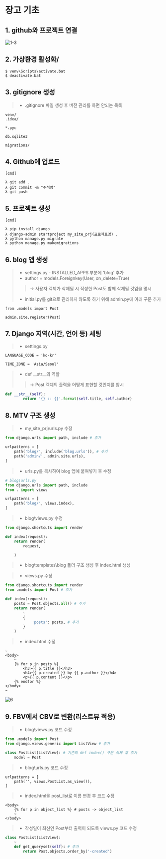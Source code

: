 # 장고 기초
## 1. github와 프로젝트 연결
![1-3](https://user-images.githubusercontent.com/48504392/95469882-158c9080-09bb-11eb-9d10-06cc7ccd5978.png)

## 2. 가상환경 활성화/
~~~
$ venv\Scripts\activate.bat
$ deactivate.bat
~~~

## 3. gitignore 생성
> - .gitignore 파일 생성 후 버전 관리를 하면 안되는 목록 
~~~
venv/
.idea/

*.pyc

db.sqlite3

migrations/
~~~

## 4. Github에 업로드
~~~
[cmd]

λ git add .
λ git commit -m "주석명"
λ git push
~~~

## 5. 프로젝트 생성
~~~
[cmd]

λ pip install django
λ django-admin startproject my_site_prj(프로젝트명) .
λ python manage.py migrate
λ python manage.py makemigrations 
~~~

## 6. blog 앱 생성
> - settings.py - INSTALLED_APPS 부분에 'blog' 추가  
> - author = models.Foreignkey(User, on_delete=True)  
>> → 사용자 객체가 삭제될 시 작성한 Post도 함께 삭제될 것임을 명시  
> - initial.py를 git으로 관리하지 않도록 하기 위해 admin.py에 아래 구문 추가  
~~~
from .models import Post

admin.site.register(Post)
~~~

## 7. Django 지역(시간, 언어 등) 세팅
> - settings.py
~~~
LANGUAGE_CODE = 'ko-kr'

TIME_ZONE = 'Asia/Seoul'
~~~
> - def __str__의 역할  
>> → Post 객체의 출력을 어떻게 표현할 것인지를 암시  
~~~python
def __str__(self):
        return '{} :: {}'.format(self.title, self.author)
~~~

## 8. MTV 구조 생성
> - my_site_prj\urls.py 수정
~~~python
from django.urls import path, include # 추가

urlpatterns = [
    path('blog/', include('blog.urls')), # 추가
    path('admin/', admin.site.urls),
]
~~~
> - urls.py를 복사하여 blog 앱에 붙여넣기 후 수정
~~~python
# blog\urls.py
from django.urls import path, include
from . import views

urlpatterns = [
    path('blog/', views.index),
]
~~~
> - blog\views.py 수정  
~~~python
from django.shortcuts import render

def index(request):
    return render(
        request,

    )
~~~
> - blog\templates\blog 폴더 구조 생성 후 index.html 생성  

> - views.py 수정  
~~~python
from django.shortcuts import render
from .models import Post # 추가

def index(request):
    posts = Post.objects.all() # 추가
    return render(
        ~
        {
            'posts': posts, # 추가
        }
    )
~~~

> - index.html 수정  
~~~
~
<body>
    ~
    {% for p in posts %}
        <h3>{{ p.title }}</h3>
        <h4>{{ p.created }} by {{ p.author }}</h4>
        <p>{{ p.content }}</p>
    {% endfor %}
</body>
~
~~~
![6](https://user-images.githubusercontent.com/48504392/79460629-0e01b580-8030-11ea-8cfb-b2706fb8dfc7.png)  

## 9. FBV에서 CBV로 변환(리스트뷰 적용)  
> - blog\views.py 코드 수정  
~~~python
from .models import Post
from django.views.generic import ListView # 추가

class PostList(ListView): # 기존의 def index() 구문 삭제 후 추가
    model = Post
~~~

> - blog\urls.py 코드 수정  
~~~
urlpatterns = [
    path('', views.PostList.as_view()),
]
~~~
> - index.html을 post_list로 이름 변경 후 코드 수정  
~~~
<body>
    {% for p in object_list %} # posts -> object_list
    ~
</body>
~~~
> - 작성일이 최신인 Post부터 출력이 되도록 views.py 코드 수정  
~~~python
class PostList(ListView):
    ~
    def get_queryset(self): # 추가
        return Post.objects.order_by('-created') 
~~~
